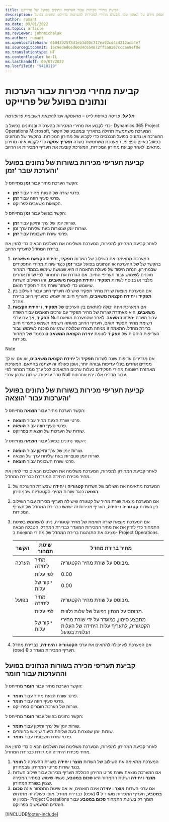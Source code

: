 ```yaml
---
title: קביעת מחירי מכירות עבור הערכות ונתונים בפועל של פרוייקט
description: מאמר זה מספק מידע על האופן שבו נקבעים מחירי המכירות להערכות פרויקט ונתונים בפועל.
author: rumant
ms.date: 09/01/2022
ms.topic: article
ms.reviewer: johnmichalak
ms.author: rumant
ms.openlocfilehash: 6504302578d1eb3d00c717ea93cd4c4212acb4e7
ms.sourcegitcommit: 16c9eded66d60d4c654872ff5a0267cccae9ef0e
ms.translationtype: HT
ms.contentlocale: he-IL
ms.lasthandoff: 09/07/2022
ms.locfileid: "9410119"
---
```

# <a name="determine-sales-prices-for-project-estimates-and-actuals"></a>קביעת מחירי מכירות עבור הערכות ונתונים בפועל של פרוייקט

_**חל על**: פריסה בגרסת לייט – מהעסקה ועד להוצאת חשבונית פרופורמה_

כדי לקבוע את מחירי המכירות בהערכות ובנתונים בפועל ב- Dynamics 365 Project Operations Microsoft, המערכת משתמשת תחילה בתאריך ובמטבע של הקשר ההערכה או נתונים בפועל הנכנסים כדי לקבוע של מחירון המכירות. בהקשר של הנתונים בפועל באופן ספציפי, המערכת משתמשת בשדה **תאריך עסקה** כדי לקבוע איזה מחירון מתאים. לאחר קביעת מחירון המכירות, המערכת קובעת את תעריף המכירות או החיוב.

## <a name="determining-sales-rates-on-actual-and-estimate-lines-for-time"></a>קביעת תעריפי מכירות בשורות של נתונים בפועל והערכת עובר 'זמן'

הקשר הערכת מחיר עבור **זמן** מתייחס ל:

- פרטי שורה של הצעת מחיר עבור **זמן**.
- פרטי סעיף חוזה עבור **זמן**.
- הקצאות משאבים לפרויקט.

הקשר בפועל עבור **זמן** מתייחס ל:

- שורות יומן של ערך ותיקון עבור **זמן**.
- שורות יומן שנוצרות בעת שליחת ערך זמן.
- פרטי שורת חשבונית עבור **זמן**. 

לאחר קביעת המחירון למכירות, המערכת משלימה את השלבים הבאים כדי להזין את ברירת המחדל לתעריף החיוב.

1. המערכת מתאימה את השילוב של השדות **תפקיד**, **יחידת הקצאת משאבים** בהקשר של של ההערכה או הנתונים בפועל עבור **זמן** כנגד שורות מחירי התפקידים שבמחירון. הנחת היסוד של פעולת התאמה זו היא שנעשה שימוש בממדי תמחור מוכנים לשימוש עבור תעריפי החיוב. אם הגדרת את התמחור לפי שדות אחרים מלבד או בנוסף לשדות **תפקיד** ו **יחידת הקצאת משאבים**, זהו השילוב השדות שישמש כדי לאחזר שורת מחיר תפקיד תואם.
1. אם המערכת מוצאת שורת מחיר תפקיד שיש לה תעריף חיוב עבור השילוב בין **תפקיד** ו **יחידת הקצאת משאבים**, תעריף חיוב זה ישמש כתעריף חיוב ברירת מחדל.
1. אם המערכת אינה יכולה להתאים בין הערכים של **תפקיד**, ו **יחידת הקצאת משאבים**, היא מאחזרת שורות של מחיר תפקיד עם ערכים תואמים עבור השדה **תפקיד**, אך עם ערכי Null עבור השדה **יחידת המשאב**. לאחר שהמערכת מוצאת רשומת מחיר תפקיד תואם, תעריף החיוב מאותה רשומה תשמש כתעריף חיוב ברירת מחדל. התאמה זו מניחה תצורה שכלולה שמגיעה מוכנה לשימוש עבור העדיפות היחסית של **תפקיד** לעומת **יחידת הקצאת המשאבים** כממד של תמחור מכירות.

> [!NOTE]
> אם מגדירים עדיפות שונה לשדות **תפקיד** ול **יחידת הקצאת משאבים**, או אם יש לך ממדים אחרים בעלי עדיפות גבוהה יותר, אופן פעולה זה ישתנה בהתאם. המערכת מאחזרת רשומות מחירי תפקידים בעלות ערכים התואמים לכל ערך ממד תמחור לפי סדר עדיפות. שורות שבהן ערכי Null עבור מדדים אלה יהיו אחרונות.

## <a name="determining-sales-rates-on-actual-and-estimate-lines-for-expense"></a>קביעת תעריפי מכירות בשורות של נתונים בפועל והערכות עבור 'הוצאה'

הקשר הערכת מחיר עבור **הוצאה** מתייחס ל:

- פרטי שורת הצעת מחיר עבור **הוצאה**.
- פרטי סעיף חוזה עבור **הוצאה**.
- שורות של הערכות של הוצאות בפרויקט.

הקשר נתונים בפועל עבור **הוצאה** מתייחס ל:

- שורות יומן של ערך ותיקון עבור **הוצאה**.
- שורות יומן שנוצרות בעת שליחת ערך של הוצאה.
- פרטי שורת חשבונית עבור **הוצאה**. 

לאחר קביעת המחירון למכירות, המערכת משלימה את השלבים הבאים כדי להזין את מחיר מכירת היחידה המוגדרת כברירת המחדל.

1. המערכת מתאימה את השילוב של השדות **קטגוריה** ו **יחידה** שבשורת ההערכה של **הוצאה** כנגד שורות מחירי הקטגוריות שבמחירון.
1. אם המערכת מוצאת שורת מחיר של קטגורה שיש לה תעריף מכירות עבור השילוב בין השדות **קטגוריה** ו **יחידה**, תעריף מכירות זה ישמש כברירת המחדל של תעריף המכירות.
1. אם המערכת מוצאת שורה תואמת של מחיר קטגוריה, ניתן להשתמש בשיטת התמחור כדי להזין את את מחיר המכירות המוגדר כברירת המחדל. הטבלה הבאה מציגה את התנהגות ברירת המחדל של מחירי ההוצאות ב- Project Operations.

    | הקשר | שיטת תמחור | מחיר ברירת מחדל |
    | --- | --- | --- |
    | הערכה | מחיר ליחידה | מבוסס על שורת מחיר הקטגוריה. |
    |        | לפי עלות | 0.00 |
    |        | ייקור של עלות | 0.00 |
    | בפועל‬ | מחיר ליחידה | מבוסס על שורת מחיר הקטגוריה. |
    |        | לפי עלות | מבוסס על הנתון בפועל של עלות נלווית. |
    |        | ייקור של עלות | מתבצע סימון, כמוגדר על ידי שורת מחירי הקטגוריה, לתעריף עלות היחידה של העלות הנלווית בפועל |

1. אם המערכת לא יכולה להתאים את ערכי **הקטגוריה** ו **היחידה**, כברירת מחדל תעריף המכירות מוגדר כ **0** (אפס).

## <a name="determining-sales-rates-on-actual-and-estimate-lines-for-material"></a>קביעת תעריפי מכירה בשורות הנתונים בפועל וההערכות עבור חומר

הקשר הערכת מחיר עבור **חומר** מתייחס ל:

- פרטי שורת הצעת מחיר עבור **חומר**.
- פרטי סעיף חוזה עבור **חומר**.
- שורות של הערכת חומרים בפרוייקט.

הקשר נתונים בפועל עבור **חומר** מתייחס ל:

- שורות יומן של ערך ותיקון עבור **חומר**.
- שורות יומן שנוצרות בעת שליחת תיעוד שימוש בחומרים.
- פרטי שורת חשבונית עבור **חומר**. 

לאחר קביעת המחירון למכירות, המערכת משלימה את השלבים הבאים כדי להזין את מחיר מכירת היחידה המוגדרת כברירת המחדל.

1. המערכת מתאימה את השילוב של השדות **מוצר** ו **יחידה** בשורת ההערכה ל **חומר** כנגד שורות פריטי המחירון שבמחירון.
1. אם המערכת מוצאת שורת פריט מחירון הכוללת תעריף מכירות עבור שילוב השדות **מוצר** ו **יחידה** ושיטת התמחור היא **סכום במטבע**, נעשה שימוש במחיר המכירה שצוין בשורת המחירון. 
1. אם ערכי השדות **מוצר** ו **יחידה** אינם תואמים, או אם שיטת התמחור אינה **סכום במטבע**, תעריף המכירות מוגדר ל **0** (אפס) כברירת מחדל. אופן פעולה זה מתרחש מכיוון ש- Project Operations תומך רק בשיטת התמחור **סכום במטבע** עבור חומרים המשמשים בפרויקט.

[!INCLUDE[footer-include](../../includes/footer-banner.md)]
